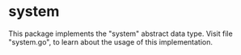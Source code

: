 # system

This package implements the "system" abstract data type. Visit file "system.go", to learn about the usage of this implementation.
